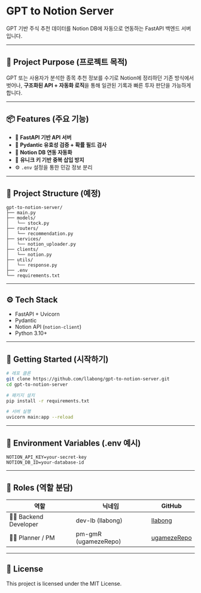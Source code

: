 # GPT to Notion Server

GPT 기반 주식 추천 데이터를 Notion DB에 자동으로 연동하는 FastAPI 백엔드 서버입니다.

---

## 🧠 Project Purpose (프로젝트 목적)

GPT 또는 사용자가 분석한 종목 추천 정보를 수기로 Notion에 정리하던 기존 방식에서 벗어나,
**구조화된 API + 자동화 로직**을 통해 일관된 기록과 빠른 투자 판단을 가능하게 합니다.

---

## 📦 Features (주요 기능)

* 🚀 **FastAPI 기반 API 서버**
* 📌 **Pydantic 유효성 검증 + 확률 필드 검사**
* 🔗 **Notion DB 연동 자동화**
* 🧠 **유니크 키 기반 중복 삽입 방지**
* ⚙️ `.env` 설정을 통한 민감 정보 분리

---

## 📁 Project Structure (예정)

```
gpt-to-notion-server/
├── main.py
├── models/
│   └── stock.py
├── routers/
│   └── recommendation.py
├── services/
│   └── notion_uploader.py
├── clients/
│   └── notion.py
├── utils/
│   └── response.py
├── .env
└── requirements.txt
```

---

## ⚙️ Tech Stack

* FastAPI + Uvicorn
* Pydantic
* Notion API (`notion-client`)
* Python 3.10+

---

## 🚀 Getting Started (시작하기)

```bash
# 레포 클론
git clone https://github.com/llabong/gpt-to-notion-server.git
cd gpt-to-notion-server

# 패키지 설치
pip install -r requirements.txt

# 서버 실행
uvicorn main:app --reload
```

---

## 🔐 Environment Variables (.env 예시)

```env
NOTION_API_KEY=your-secret-key
NOTION_DB_ID=your-database-id
```

---

## 👤 Roles (역할 분담)

| 역할                      | 닉네임                  | GitHub                                        |
| ----------------------- | -------------------- | --------------------------------------------- |
| 👨‍💻 Backend Developer | dev-lb (llabong)     | [llabong](https://github.com/llabong)         |
| 👨‍💼 Planner / PM      | pm-gmR (ugamezeRepo) | [ugamezeRepo](https://github.com/ugamezeRepo) |

---

## 📄 License

This project is licensed under the MIT License.
